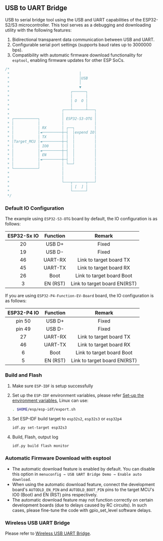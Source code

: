 ## USB to UART Bridge

USB to serial bridge tool using the USB and UART capabilities of the ESP32-S2/S3 microcontroller. This tool serves as a debugging and downloading utility with the following features:

1. Bidirectional transparent data communication between USB and UART.
2. Configurable serial port settings (supports baud rates up to 3000000 bps).
3. Compatibility with automatic firmware download functionality for `esptool`, enabling firmware updates for other ESP SoCs.

```c
/*
 *                                │
 *                                │USB
 *                                │
 *                                ▼
 *                            ┌──────┐
 *                            │      │
 *                            │ O  O │
 *                            │      │
 *                        ┌───┴──────┴───┐
 *                        │              │
 * ┌───────────┐          │ ESP32-S3-OTG │
 * │           │          │              │
 * │           │ RX       │ ┌──┐         │
 * │           │◄─────────┼─┤  │expend IO│
 * │           │ TX       │ │  │         │
 * │Target_MCU │◄─────────┼─┤  │         │
 * │           │ IO0      │ │  │         │
 * │           │◄─────────┼─┤  │         │
 * │           │ EN       │ │  │         │
 * │           │◄─────────┼─┤  │         │
 * │           │          │ └──┘         │
 * └───────────┘          │              │
 *                        │              │
 *                        │              │
 *                        └───┬──────┬───┘
 *                            │ [  ] │
 *                            └──────┘
 */
```

### Default IO Configuration

The example using `ESP32-S3-OTG` board by default, the IO configuration is as follows:

| ESP32-Sx IO | Function  |             Remark             |
| :---------: | :-------: | :----------------------------: |
|     20      |  USB D+   |             Fixed              |
|     19      |  USB D-   |             Fixed              |
|     46      |  UART-RX  |    Link to target board TX     |
|     45      |  UART-TX  |    Link to target board RX     |
|     26      |   Boot    |    Link to target board Boot   |
|      3      | EN (RST)  |  Link to target board EN(RST)  |

If you are using `ESP32-P4-Function-EV-Board` board, the IO configuration is as follows:

| ESP32-P4 IO | Function  |             Remark             |
| :---------: | :-------: | :----------------------------: |
|   pin 50    |  USB D+   |             Fixed              |
|   pin 49    |  USB D-   |             Fixed              |
|     27      |  UART-RX  |    Link to target board TX     |
|     46      |  UART-TX  |    Link to target board RX     |
|      6      |   Boot    |    Link to target board Boot   |
|      5      | EN (RST)  |  Link to target board EN(RST)  |

### Build and Flash

1. Make sure `ESP-IDF` is setup successfully

2. Set up the `ESP-IDF` environment variables, please refer [Set-up the environment variables](https://docs.espressif.com/projects/esp-idf/en/latest/esp32/get-started/index.html#step-4-set-up-the-environment-variables), Linux can use:

    ```bash
    . $HOME/esp/esp-idf/export.sh
    ```

3. Set ESP-IDF build target to `esp32s2`, `esp32s3` or `esp32p4`

    ```bash
    idf.py set-target esp32s3
    ```

4. Build, Flash, output log

    ```bash
    idf.py build flash monitor
    ```

### Automatic Firmware Download with esptool

* The automatic download feature is enabled by default. You can disable this option in `menuconfig → USB UART Bridge Demo → Enable auto download`.
* When using the automatic download feature, connect the development board's `AUTODLD_EN_PIN` and `AUTODLD_BOOT_PIN` pins to the target MCU's IO0 (Boot) and EN (RST) pins respectively.
* The automatic download feature may not function correctly on certain development boards (due to delays caused by RC circuits). In such cases, please fine-tune the code with gpio_set_level software delays.

### Wireless USB UART Bridge

Please refer to [Wireless USB UART Bridge](https://github.com/espressif/esp-dev-kits/tree/master/examples/esp32-s3-usb-bridge/examples/usb_wireless_bridge).
